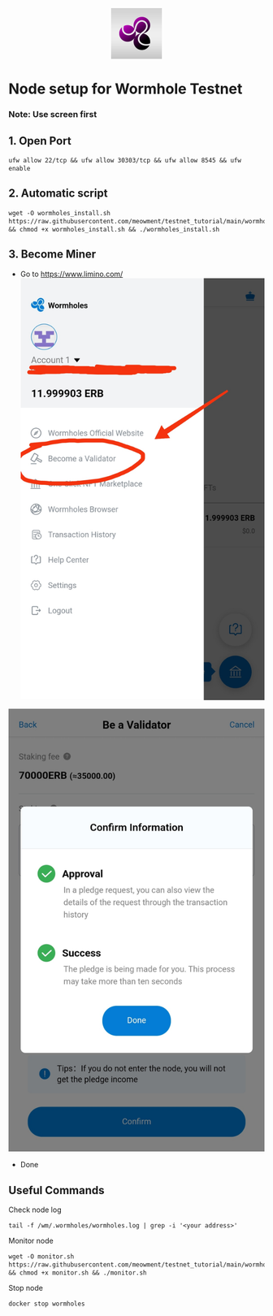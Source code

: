 <p align="center">
  <img height="100" height="auto" src="https://raw.githubusercontent.com/meowment/.github/main/images/20221003_175653.jpg">
</p>

# Node  setup for Wormhole Testnet

### Note: Use screen first

## 1. Open Port
```
ufw allow 22/tcp && ufw allow 30303/tcp && ufw allow 8545 && ufw enable
```

## 2. Automatic script
```
wget -O wormholes_install.sh https://raw.githubusercontent.com/meowment/testnet_tutorial/main/wormhole/wormholes_install.sh && chmod +x wormholes_install.sh && ./wormholes_install.sh
```
## 3. Become Miner
 - Go to https://www.limino.com/
![image](https://raw.githubusercontent.com/meowment/.github/main/images/IMG_20221003_180357.jpg)

![image](https://raw.githubusercontent.com/meowment/.github/main/images/IMG_20221003_180424.jpg) 
 - Done
## Useful Commands
Check node log
```
tail -f /wm/.wormholes/wormholes.log | grep -i '<your address>'
```
Monitor node
```
wget -O monitor.sh https://raw.githubusercontent.com/meowment/testnet_tutorial/main/wormhole/monitor.sh && chmod +x monitor.sh && ./monitor.sh
```
Stop node
```
docker stop wormholes
```
